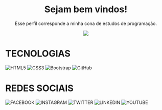 <h1 align="center">
  Sejam bem vindos!
</h1>
<p align="center">
  Esse perfil corresponde a minha cona de estudos de programação.
</p>

<p align="center">
  <a href="https://github.com/HDL130171">
	<img src="https://readme-typing-svg.herokuapp.com?lines=Me+chamo+Hermani+Dias;Sou+aluno+do+curso+de+Fullstack+na+IWtraining!&center=true&width=780&height=45">
  </a>
</p>

<h1>
	TECNOLOGIAS
</h1>

![HTML5](https://img.shields.io/badge/HTML5-000?style=for-the-badge&logo=html5)
![CSS3](https://img.shields.io/badge/CSS3-000?style=for-the-badge&logo=css3&logoColor=02A9FF)
![Bootstrap](https://img.shields.io/badge/Bootstrap-000?style=for-the-badge&logo=bootstrap)
![GitHub](https://img.shields.io/badge/-GitHub-000?style=for-the-badge&logo=github)

<h1>
	REDES SOCIAIS
</h1>

![FACEBOOK](https://img.shields.io/badge/facebook-000?style=for-the-badge&logo=html5)
![INSTAGRAM](https://img.shields.io/badge/instagram-000?style=for-the-badge&logo=html5)
![TWITTER](https://img.shields.io/badge/twitter-000?style=for-the-badge&logo=html5)
![LINKEDIN](https://img.shields.io/badge/linkedin-000?style=for-the-badge&logo=html5)
![YOUTUBE](https://img.shields.io/badge/youtube-000?style=for-the-badge&logo=html5)
